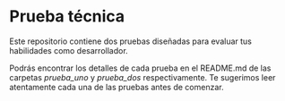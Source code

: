 # Prueba técnica
 
Este repositorio contiene dos pruebas diseñadas para evaluar tus habilidades como desarrollador.
 
Podrás encontrar los detalles de cada prueba en el README.md de las carpetas *prueba_uno* y *prueba_dos* respectivamente. Te sugerimos leer atentamente cada una de las pruebas antes de comenzar.